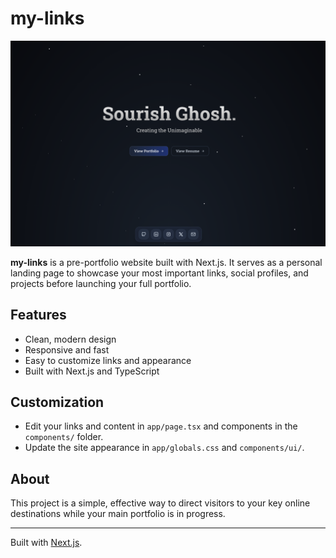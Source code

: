 # my-links

![Screenshot of my-links](public/my-links-screenshot.png)

**my-links** is a pre-portfolio website built with Next.js. It serves as a personal landing page to showcase your most important links, social profiles, and projects before launching your full portfolio.

## Features
- Clean, modern design
- Responsive and fast
- Easy to customize links and appearance
- Built with Next.js and TypeScript

## Customization

- Edit your links and content in `app/page.tsx` and components in the `components/` folder.
- Update the site appearance in `app/globals.css` and `components/ui/`.

## About

This project is a simple, effective way to direct visitors to your key online destinations while your main portfolio is in progress.

---

Built with [Next.js](https://nextjs.org/).
